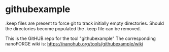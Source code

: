 # githubexample

.keep files are present to force git to track initially empty directories.
Should the directories become populated the .keep file can be removed.

This is the GitHUB repo for the tool "githubexample"
The corresponding nanoFORGE wiki is: https://nanohub.org/tools/githubexample/wiki 
